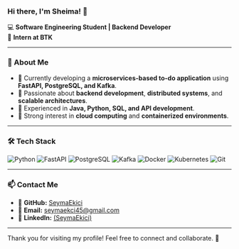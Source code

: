 ### Hi there, I'm Sheima! 👋

💻 **Software Engineering Student | Backend Developer**  
📍 **Intern at BTK**  

---

### 🚀 About Me
- 🔹 Currently developing a **microservices-based to-do application** using **FastAPI, PostgreSQL, and Kafka**.
- 🔹 Passionate about **backend development**, **distributed systems**, and **scalable architectures**.
- 🔹 Experienced in **Java, Python, SQL, and API development**.
- 🔹 Strong interest in **cloud computing** and **containerized environments**.

---

### 🛠 Tech Stack
![Python](https://img.shields.io/badge/-Python-3776AB?style=flat&logo=python&logoColor=white)
![FastAPI](https://img.shields.io/badge/-FastAPI-009688?style=flat&logo=fastapi&logoColor=white)
![PostgreSQL](https://img.shields.io/badge/-PostgreSQL-336791?style=flat&logo=postgresql&logoColor=white)
![Kafka](https://img.shields.io/badge/-Apache%20Kafka-231F20?style=flat&logo=apache-kafka&logoColor=white)
![Docker](https://img.shields.io/badge/-Docker-2496ED?style=flat&logo=docker&logoColor=white)
![Kubernetes](https://img.shields.io/badge/-Kubernetes-326CE5?style=flat&logo=kubernetes&logoColor=white)
![Git](https://img.shields.io/badge/-Git-F05032?style=flat&logo=git&logoColor=white)

---

### 📫 Contact Me
- 💼 **GitHub:** [SeymaEkici](https://github.com/SeymaEkici)
- 📩 **Email:** seymaekci45@gmail.com
- 🔗 **LinkedIn:** [(SeymaEkici)](https://www.linkedin.com/in/şeyma-ekici-b2679a244/)

---

Thank you for visiting my profile! Feel free to connect and collaborate. 🚀
